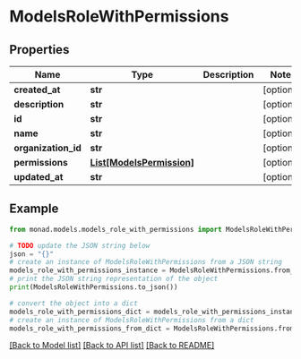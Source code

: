 # ModelsRoleWithPermissions


## Properties

Name | Type | Description | Notes
------------ | ------------- | ------------- | -------------
**created_at** | **str** |  | [optional] 
**description** | **str** |  | [optional] 
**id** | **str** |  | [optional] 
**name** | **str** |  | [optional] 
**organization_id** | **str** |  | [optional] 
**permissions** | [**List[ModelsPermission]**](ModelsPermission.md) |  | [optional] 
**updated_at** | **str** |  | [optional] 

## Example

```python
from monad.models.models_role_with_permissions import ModelsRoleWithPermissions

# TODO update the JSON string below
json = "{}"
# create an instance of ModelsRoleWithPermissions from a JSON string
models_role_with_permissions_instance = ModelsRoleWithPermissions.from_json(json)
# print the JSON string representation of the object
print(ModelsRoleWithPermissions.to_json())

# convert the object into a dict
models_role_with_permissions_dict = models_role_with_permissions_instance.to_dict()
# create an instance of ModelsRoleWithPermissions from a dict
models_role_with_permissions_from_dict = ModelsRoleWithPermissions.from_dict(models_role_with_permissions_dict)
```
[[Back to Model list]](../README.md#documentation-for-models) [[Back to API list]](../README.md#documentation-for-api-endpoints) [[Back to README]](../README.md)


